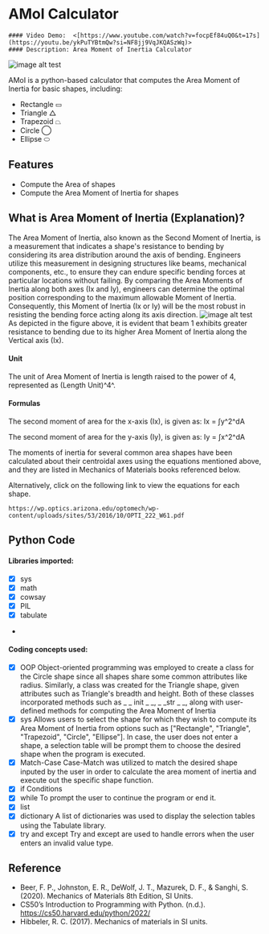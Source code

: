 # AMoI Calculator
    #### Video Demo:  <[https://www.youtube.com/watch?v=focpEf84uQ0&t=17s](https://youtu.be/ykPuTYBtmQw?si=NF8jj9VqJKQASzWq)>
    #### Description: Area Moment of Inertia Calculator
![image alt test](https://efficientengineer.com/wp-content/uploads/second_moment_of_area.jpg)

AMoI is a python-based calculator that computes the Area Moment of Inertia for basic shapes, including:

- Rectangle ▭
- Triangle △
- Trapezoid ⏢
- Circle ◯
- Ellipse ⬭

## Features

- Compute the Area of shapes
- Compute the Area Moment of Inertia for shapes

## What is Area Moment of Inertia (Explanation)?

The Area Moment of Inertia, also known as the Second Moment of Inertia, is a measurement that indicates a shape's resistance to bending by considering its area distribution around the axis of bending. Engineers utilize this measurement in designing structures like beams, mechanical components, etc., to ensure they can endure specific bending forces at particular locations without failing. By comparing the Area Moments of Inertia along both axes (Ix and Iy), engineers can determine the optimal position corresponding to the maximum allowable Moment of Inertia. Consequently, this Moment of Inertia (Ix or Iy) will be the most robust in resisting the bending force acting along its axis direction.
![image alt test](https://thestructuralblog.com/wp-content/uploads/001-300x199.jpg)
As depicted in the figure above, it is evident that beam 1 exhibits greater resistance to bending due to its higher Area Moment of Inertia along the Vertical axis (Ix).

#### Unit
The unit of Area Moment of Inertia is length raised to the power of 4, represented as (Length Unit)^4^.

#### Formulas
The second moment of area for the x-axis (Ix), is given as:
Ix = ∫y^2^dA

The second moment of area for the y-axis (Iy), is given as:
Iy = ∫x^2^dA

The moments of inertia for several common area shapes have been calculated about their centroidal axes using the equations mentioned above, and they are listed in Mechanics of Materials books referenced below.

Alternatively, click on the following link to view the equations for each shape.
```
https://wp.optics.arizona.edu/optomech/wp-content/uploads/sites/53/2016/10/OPTI_222_W61.pdf
```
## Python Code

#### Libraries imported:

- [x] sys
- [x] math
- [x] cowsay
- [x] PIL
- [x] tabulate
-

#### Coding concepts used:

- [x] OOP
Object-oriented programming was employed to create a class for the Circle shape since all shapes share some common attributes like radius.
Similarly, a class was created for the Triangle shape, given attributes such as Triangle's breadth and height.
Both of these classes incorporated methods such as _ _ init _ _,  _ _str _ _, along with user-defined methods for computing the Area Moment of Inertia
-[X] sys
Allows users to select the shape for which they wish to compute its Area Moment of Inertia from options such as ["Rectangle", "Triangle", "Trapezoid", "Circle", "Ellipse"]. In case, the user does not enter a shape, a selection table will be prompt them to choose the desired shape when the program is executed.
-[X] Match-Case
Case-Match was utilized to match the desired shape inputed by the user in order to calculate the area moment of inertia and execute out the specific shape function.
-[X] if Conditions
-[X] while
To prompt the user to continue the program or end it.
-[X] list
-[X] dictionary
A list of dictionaries was used to display the selection tables using the Tabulate library.
-[X] try and except
Try and except are used to handle errors when the user enters an invalid value type.

## Reference
- Beer, F. P., Johnston, E. R., DeWolf, J. T., Mazurek, D. F., & Sanghi, S. (2020). Mechanics of Materials 8th Edition, SI Units.
- CS50’s Introduction to Programming with Python. (n.d.). https://cs50.harvard.edu/python/2022/
- Hibbeler, R. C. (2017). Mechanics of materials in SI units.

